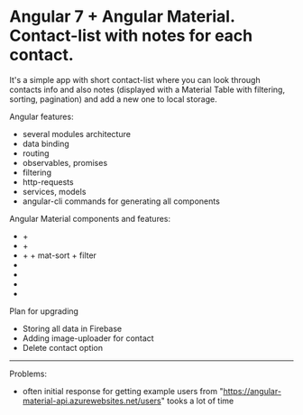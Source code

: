 # Angular 7 + Angular Material. Contact-list with notes for each contact.

It's a simple app with short contact-list where you can look through contacts info and also notes (displayed
with a Material Table with filtering, sorting, pagination) and add a new one to local storage.

Angular features:

* several modules architecture
* data binding
* routing
* observables, promises
* filtering
* http-requests
* services, models
* angular-cli commands for generating all components

Angular Material components and features:
* <mat-toolbar> + <mat-menu>
* <mat-sidenav> + <mat-nav-list>
* <mat-table> + <mat-paginator> + mat-sort + filter
* <mat-datepicker>
* <mat-cart>
* <mat-dialog>
* <mat-icon>

Plan for upgrading
+ Storing all data in Firebase
+ Adding image-uploader for contact
+ Delete contact option

-------------------------
Problems:
- often initial response for getting example users from "https://angular-material-api.azurewebsites.net/users" tooks a lot of time
